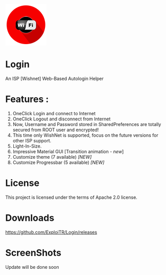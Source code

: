 ![ALT TEXT](https://raw.githubusercontent.com/ExploiTR/Login/v6-Gluon/app/src/main/res/drawable/ic_launcher.png)

# Login 
An ISP [Wishnet] Web-Based Autologin Helper

# Features :
1. OneClick Login and connect to Internet
2. OneClick Logout and disconnect from Internet
3. Now, Username and Password stored in SharedPreferences are totally secured from ROOT user and encrypted!
4. This time only WishNet is supported, focus on the future versions for other ISP support.
5. Light-In-Size.
6. Impressive Material GUI [Transition animation - *new*]
7. Customize theme (7 available) *[NEW]*
8. Customize Progressbar (5 available) *[NEW]*


# License
This project is licensed under the terms of Apache 2.0 license.

# Downloads

https://github.com/ExploiTR/Login/releases

# ScreenShots

Update will be done soon





